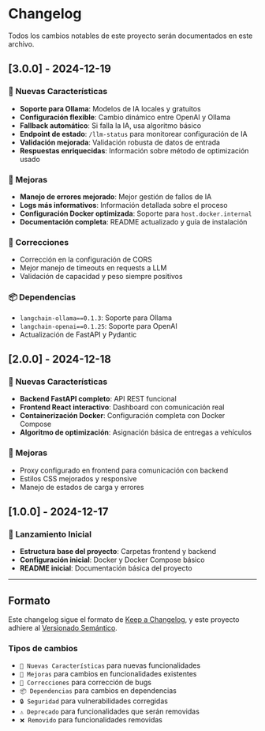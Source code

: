 # Changelog

Todos los cambios notables de este proyecto serán documentados en este archivo.

## [3.0.0] - 2024-12-19

### 🚀 Nuevas Características
- **Soporte para Ollama**: Modelos de IA locales y gratuitos
- **Configuración flexible**: Cambio dinámico entre OpenAI y Ollama
- **Fallback automático**: Si falla la IA, usa algoritmo básico
- **Endpoint de estado**: `/llm-status` para monitorear configuración de IA
- **Validación mejorada**: Validación robusta de datos de entrada
- **Respuestas enriquecidas**: Información sobre método de optimización usado

### 🔧 Mejoras
- **Manejo de errores mejorado**: Mejor gestión de fallos de IA
- **Logs más informativos**: Información detallada sobre el proceso
- **Configuración Docker optimizada**: Soporte para `host.docker.internal`
- **Documentación completa**: README actualizado y guía de instalación

### 🐛 Correcciones
- Corrección en la configuración de CORS
- Mejor manejo de timeouts en requests a LLM
- Validación de capacidad y peso siempre positivos

### 📦 Dependencias
- `langchain-ollama==0.1.3`: Soporte para Ollama
- `langchain-openai==0.1.25`: Soporte para OpenAI
- Actualización de FastAPI y Pydantic

## [2.0.0] - 2024-12-18

### 🚀 Nuevas Características
- **Backend FastAPI completo**: API REST funcional
- **Frontend React interactivo**: Dashboard con comunicación real
- **Containerización Docker**: Configuración completa con Docker Compose
- **Algoritmo de optimización**: Asignación básica de entregas a vehículos

### 🔧 Mejoras
- Proxy configurado en frontend para comunicación con backend
- Estilos CSS mejorados y responsive
- Manejo de estados de carga y errores

## [1.0.0] - 2024-12-17

### 🚀 Lanzamiento Inicial
- **Estructura base del proyecto**: Carpetas frontend y backend
- **Configuración inicial**: Docker y Docker Compose básico
- **README inicial**: Documentación básica del proyecto

---

## Formato

Este changelog sigue el formato de [Keep a Changelog](https://keepachangelog.com/es-ES/1.0.0/),
y este proyecto adhiere al [Versionado Semántico](https://semver.org/lang/es/).

### Tipos de cambios
- `🚀 Nuevas Características` para nuevas funcionalidades
- `🔧 Mejoras` para cambios en funcionalidades existentes
- `🐛 Correcciones` para corrección de bugs
- `📦 Dependencias` para cambios en dependencias
- `🔒 Seguridad` para vulnerabilidades corregidas
- `⚠️ Deprecado` para funcionalidades que serán removidas
- `❌ Removido` para funcionalidades removidas